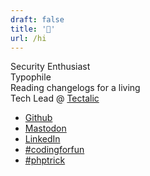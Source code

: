 ```yaml
---
draft: false
title: '👋'
url: /hi
---
```


Security Enthusiast<br>
Typophile<br>
Reading changelogs for a living<br>
Tech Lead @ [Tectalic](tectalic.com)

- [Github](https://github.com/senki)
- [Mastodon](https://phpc.social/@senki)
- [LinkedIn](https://linkedin.com/in/csaba-maulis)
- [#codingforfun](https://phpc.social/tags/codingforfun)
- [#phptrick](https://phpc.social/tags/phptrick)
